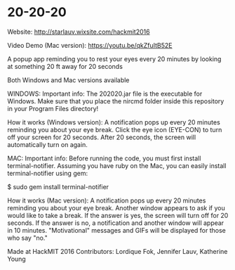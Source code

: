 # 20-20-20

Website: http://starlauv.wixsite.com/hackmit2016

Video Demo (Mac version): https://youtu.be/qkZfuItB52E

A popup app reminding you to rest your eyes every 20 minutes by looking at something 20 ft away for 20 seconds

Both Windows and Mac versions available

WINDOWS:
Important info: The 202020.jar file is the executable for Windows. Make sure that you place the nircmd folder inside this repository in your Program Files directory!

How it works (Windows version): A notification pops up every 20 minutes reminding you about your eye break. Click the eye icon (EYE-CON) to turn off your screen for 20 seconds. After 20 seconds, the screen will automatically turn on again.

MAC:
Important info: Before running the code, you must first install terminal-notifier. Assuming you have ruby on the Mac, you can easily install terminal-notifier using gem:  

$ sudo gem install terminal-notifier

How it works (Mac version): A notification pops up every 20 minutes reminding you about your eye break. Another window appears to ask if you would like to take a break. If the answer is yes, the screen will turn off for 20 seconds. If the answer is no, a notification and another window will appear in 10 minutes. "Motivational" messages and GIFs will be displayed for those who say "no."

Made at HackMIT 2016
Contributors: Lordique Fok, Jennifer Lauv, Katherine Young
